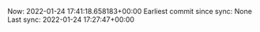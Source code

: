 Now: 2022-01-24 17:41:18.658183+00:00 Earliest commit since sync: None Last sync: 2022-01-24 17:27:47+00:00
